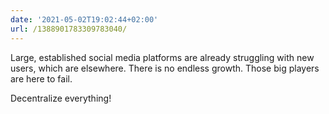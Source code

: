```yaml
---
date: '2021-05-02T19:02:44+02:00'
url: /1388901783309783040/
---
```

Large, established social media platforms are already struggling with new users, which are elsewhere. There is no endless growth. Those big players are here to fail.

Decentralize everything!
